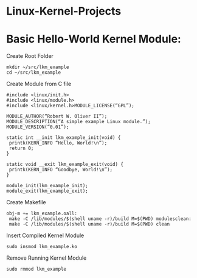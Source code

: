 # Linux-Kernel-Projects



# Basic Hello-World Kernel Module: 

Create Root Folder

```
mkdir ~/src/lkm_example
cd ~/src/lkm_example
```

Create Module from C file
```
#include <linux/init.h>
#include <linux/module.h>
#include <linux/kernel.h>MODULE_LICENSE(“GPL”);

MODULE_AUTHOR(“Robert W. Oliver II”);
MODULE_DESCRIPTION(“A simple example Linux module.”);
MODULE_VERSION(“0.01”);

static int __init lkm_example_init(void) {
 printk(KERN_INFO “Hello, World!\n”);
 return 0;
}

static void __exit lkm_example_exit(void) {
 printk(KERN_INFO “Goodbye, World!\n”);
}

module_init(lkm_example_init);
module_exit(lkm_example_exit);
```


Create Makefile 
```
obj-m += lkm_example.oall:
 make -C /lib/modules/$(shell uname -r)/build M=$(PWD) modulesclean:
 make -C /lib/modules/$(shell uname -r)/build M=$(PWD) clean
```

Insert Compiled Kernel Module 
```
sudo insmod lkm_example.ko
```

Remove Running Kernel Module 
```
sudo rmmod lkm_example
```
